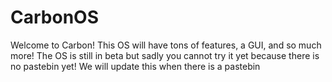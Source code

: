 # CarbonOS
Welcome to Carbon! This OS will have tons of features, a GUI, and so much more!
The OS is still in beta but sadly you cannot try it yet because there is no pastebin yet!
We will update this when there is a pastebin
